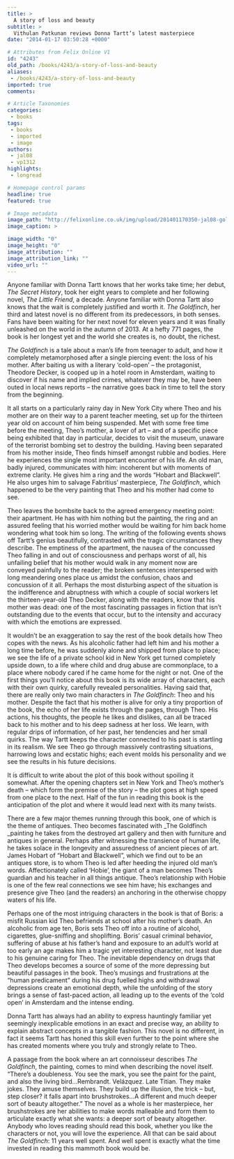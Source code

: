 ```yaml
---
title: >
  A story of loss and beauty
subtitle: >
  Vithulan Patkunan reviews Donna Tartt’s latest masterpiece
date: "2014-01-17 03:50:28 +0000"

# Attributes from Felix Online V1
id: "4243"
old_path: /books/4243/a-story-of-loss-and-beauty
aliases:
 - /books/4243/a-story-of-loss-and-beauty
imported: true
comments:

# Article Taxonomies
categories:
 - books
tags:
 - books
 - imported
 - image
authors:
 - jal08
 - vp1312
highlights:
 - longread

# Homepage control params
headline: true
featured: true

# Image metadata
image_path: "http://felixonline.co.uk/img/upload/201401170350-jal08-goldfinch.jpg"
image_caption: >

image_width: "0"
image_height: "0"
image_attribution: ""
image_attribution_link: ""
video_url: ""
---
```


Anyone familiar with Donna Tartt knows that her works take time; her debut, _The Secret History_, took her eight years to complete and her following novel, _The Little Friend_, a decade. Anyone familiar with Donna Tartt also knows that the wait is completely justified and worth it. _The Goldfinch_, her third and latest novel is no different from its predecessors, in both senses. Fans have been waiting for her next novel for eleven years and it was finally unleashed on the world in the autumn of 2013. At a hefty 771 pages, the book is her longest yet and the world she creates is, no doubt, the richest.

_The Goldfinch_ is a tale about a man’s life from teenager to adult, and how it completely metamorphosed after a single piercing event: the loss of his mother. After baiting us with a literary ‘cold-open’ – the protagonist, Theodore Decker, is cooped up in a hotel room in Amsterdam, waiting to discover if his name and implied crimes, whatever they may be, have been outed in local news reports – the narrative goes back in time to tell the story from the beginning.

It all starts on a particularly rainy day in New York City where Theo and his mother are on their way to a parent teacher meeting, set up for the thirteen year old on account of him being suspended. Met with some free time before the meeting, Theo’s mother, a lover of art – and of a specific piece being exhibited that day in particular, decides to visit the museum, unaware of the terrorist bombing set to destroy the building. Having been separated from his mother inside, Theo finds himself amongst rubble and bodies. Here he experiences the single most important encounter of his life. An old man, badly injured, communicates with him: incoherent but with moments of extreme clarity. He gives him a ring and the words “Hobart and Blackwell”. He also urges him to salvage Fabritius’ masterpiece, _The Goldfinch_, which happened to be the very painting that Theo and his mother had come to see.

Theo leaves the bombsite back to the agreed emergency meeting point: their apartment. He has with him nothing but the painting, the ring and an assured feeling that his worried mother would be waiting for him back home wondering what took him so long. The writing of the following events shows off Tartt’s genius beautifully, contrasted with the tragic circumstances they describe. The emptiness of the apartment, the nausea of the concussed Theo falling in and out of consciousness and perhaps worst of all, his unfailing belief that his mother would walk in any moment now are conveyed painfully to the reader; the broken sentences interspersed with long meandering ones place us amidst the confusion, chaos and concussion of it all. Perhaps the most disturbing aspect of the situation is the indifference and abruptness with which a couple of social workers let the thirteen-year-old Theo Decker, along with the readers, know that his mother was dead: one of the most fascinating passages in fiction that isn’t outstanding due to the events that occur, but to the intensity and accuracy with which the emotions are expressed.

It wouldn’t be an exaggeration to say the rest of the book details how Theo copes with the news. As his alcoholic father had left him and his mother a long time before, he was suddenly alone and shipped from place to place; we see the life of a private school kid in New York get turned completely upside down, to a life where child and drug abuse are commonplace, to a place where nobody cared if he came home for the night or not. One of the first things you’ll notice about this book is its wide array of characters, each with their own quirky, carefully revealed personalities. Having said that, there are really only two main characters in _The Goldfinch_: Theo and his mother. Despite the fact that his mother is alive for only a tiny proportion of the book, the echo of her life exists through the pages, through Theo. His actions, his thoughts, the people he likes and dislikes, can all be traced back to his mother and to his deep sadness at her loss. We learn, with regular drips of information, of her past, her tendencies and her small quirks. The way Tartt keeps the character connected to his past is startling in its realism. We see Theo go through massively contrasting situations, harrowing lows and ecstatic highs; each event molds his personality and we see the results in his future decisions.

It is difficult to write about the plot of this book without spoiling it somewhat. After the opening chapters set in New York and Theo’s mother’s death – which form the premise of the story – the plot goes at high speed from one place to the next. Half of the fun in reading this book is the anticipation of the plot and where it would lead next with its many twists.

There are a few major themes running through this book, one of which is the theme of antiques. Theo becomes fascinated with _The Goldfinch _painting he takes from the destroyed art gallery and then with furniture and antiques in general. Perhaps after witnessing the transience of human life, he takes solace in the longevity and assuredness of ancient pieces of art. James Hobart of “Hobart and Blackwell”, which we find out to be an antiques store, is to whom Theo is led after heeding the injured old man’s words. Affectionately called ‘Hobie’, the giant of a man becomes Theo’s guardian and his teacher in all things antique. Theo’s relationship with Hobie is one of the few real connections we see him have; his exchanges and presence give Theo (and the readers) an anchoring in the otherwise choppy waters of his life.

Perhaps one of the most intriguing characters in the book is that of Boris: a misfit Russian kid Theo befriends at school after his mother’s death. An alcoholic from age ten, Boris sets Theo off into a routine of alcohol, cigarettes, glue-sniffing and shoplifting. Boris’ casual criminal behavior, suffering of abuse at his father’s hand and exposure to an adult’s world at too early an age makes him a tragic yet interesting character, not least due to his genuine caring for Theo. The inevitable dependency on drugs that Theo develops becomes a source of some of the more depressing but beautiful passages in the book. Theo’s musings and frustrations at the “human predicament” during his drug fuelled highs and withdrawal depressions create an emotional depth, while the unfolding of the story brings a sense of fast-paced action, all leading up to the events of the ‘cold open’ in Amsterdam and the intense ending.

Donna Tartt has always had an ability to express hauntingly familiar yet seemingly inexplicable emotions in an exact and precise way, an ability to explain abstract concepts in a tangible fashion. This novel is no different, in fact it seems Tartt has honed this skill even further to the point where she has created moments where you truly and strongly relate to Theo.

A passage from the book where an art connoisseur describes _The Goldfinch_, the painting, comes to mind when describing the novel itself. “There’s a doubleness. You see the mark, you see the paint for the paint, and also the living bird…Rembrandt. Velázquez. Late Titian. They make jokes. They amuse themselves. They build up the illusion, the trick – but, step closer? it falls apart into brushstrokes…A different and much deeper sort of beauty altogether.” The novel as a whole is her masterpiece, her brushstrokes are her abilities to make words malleable and form them to articulate exactly what she wants: a deeper sort of beauty altogether. Anybody who loves reading should read this book, whether you like the characters or not, you will love the experience. All that can be said about _The Goldfinch_: 11 years well spent. And well spent is exactly what the time invested in reading this mammoth book would be.
